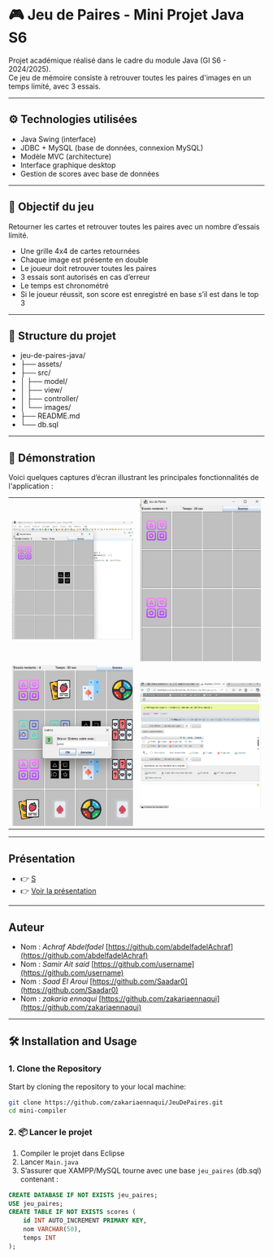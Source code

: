 # 🎮 Jeu de Paires - Mini Projet Java S6

Projet académique réalisé dans le cadre du module Java (GI S6 - 2024/2025).  
Ce jeu de mémoire consiste à retrouver toutes les paires d'images en un temps limité, avec 3 essais.

---

## ⚙️ Technologies utilisées

- Java Swing (interface)
- JDBC + MySQL (base de données, connexion MySQL)
- Modèle MVC (architecture)
- Interface graphique desktop
- Gestion de scores avec base de données

---

## 🧠 Objectif du jeu

Retourner les cartes et retrouver toutes les paires avec un nombre d’essais limité.
- Une grille 4x4 de cartes retournées
- Chaque image est présente en double
- Le joueur doit retrouver toutes les paires
- 3 essais sont autorisés en cas d’erreur
- Le temps est chronométré
- Si le joueur réussit, son score est enregistré en base s’il est dans le top 3

---

## 📁 Structure du projet

- jeu-de-paires-java/
- ├── assets/
- ├── src/
- │ ├── model/
- │ ├── view/
- │ ├── controller/
- │ └── images/
- ├── README.md
- └── db.sql

---

## 📸 Démonstration

Voici quelques captures d’écran illustrant les principales fonctionnalités de l'application :

<table>
  <tr>
    <td><img src="assets/img1.png" alt="Capture 1" width="300"/></td>
    <td><img src="assets/img2.png" alt="Capture 2" width="300"/></td>
  </tr>
  <tr>
    <td><img src="assets/img3.png" alt="Capture 3" width="300"/></td>
    <td><img src="assets/img4.png" alt="Capture 4" width="300"/></td>
  </tr>
</table>

---

## Présentation
- 👉 [S](https://jeudepaires.my.canva.site/v1)
- 👉 [Voir la présentation](https://www.canva.com/design/DAGnEi5glsM/s88q1SNn6aB5TgVOD6Q9UA/edit?utm_content=DAGnEi5glsM&utm_campaign=designshare&utm_medium=link2&utm_source=sharebutton)

---

## Auteur

- Nom : *Achraf Abdelfadel* [https://github.com/abdelfadelAchraf](https://github.com/abdelfadelAchraf)
- Nom : *Samir Ait said* [https://github.com/username](https://github.com/username)
- Nom : *Saad El Aroui* [https://github.com/Saadar0](https://github.com/Saadar0)
- Nom : *zakaria ennaqui* [https://github.com/zakariaennaqui](https://github.com/zakariaennaqui)

---

## 🛠 Installation and Usage

### 1. Clone the Repository

Start by cloning the repository to your local machine:

```bash
git clone https://github.com/zakariaennaqui/JeuDePaires.git
cd mini-compiler
```

### 2. 📦 Lancer le projet

1. Compiler le projet dans Eclipse
2. Lancer `Main.java`
3. S’assurer que XAMPP/MySQL tourne avec une base `jeu_paires` (db.sql) contenant :

```sql
CREATE DATABASE IF NOT EXISTS jeu_paires;
USE jeu_paires;
CREATE TABLE IF NOT EXISTS scores (
    id INT AUTO_INCREMENT PRIMARY KEY,
    nom VARCHAR(50),
    temps INT
);


